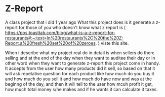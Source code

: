 # Z-Report
A class project that i did 1 year ago 
What this project does is it generate a z-report for those of you who doesn't know what z report is ( https://pos.toasttab.com/blog/what-is-a-z-report-for-restaurants#:~:text=In%20restaurants%2C%20the%20Z-Report,a%20fresh%20set%20of%20zeroes. ) viste this site.

When i describe what my project real do in detail is when sellers do there selling and at the end of the day when they want to auditee their day or in other word when they want to generate z-report this project come in handy.
It accepts from the user how many products did it sell, so based on that it will ask repetative question for each product like how much do you buy it and how much do you sell it and how much do have now and was at the beginng of the day, and then it will tell to the user how mcuh profit it get, how much total money s/he makes and if he wants it can calculate it taxes.